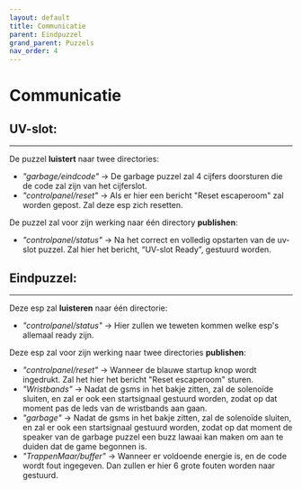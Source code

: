 ```yaml
---
layout: default
title: Communicatie
parent: Eindpuzzel
grand_parent: Puzzels
nav_order: 4
---
```



# Communicatie

## UV-slot:

---

De puzzel **luistert** naar twee directories:
* *"garbage/eindcode"* -> De garbage puzzel zal 4 cijfers doorsturen die de code zal zijn van het cijferslot.
* *"controlpanel/reset"* -> Als er hier een bericht "Reset escaperoom" zal worden gepost. Zal deze esp zich resetten.

De puzzel zal voor zijn werking naar één directory **publishen**:
* *"controlpanel/status"* -> Na het correct en volledig opstarten van de uv-slot puzzel. Zal hier het bericht, “UV-slot Ready”,  gestuurd worden.



## Eindpuzzel:

---

Deze esp zal **luisteren** naar één directorie:
* *"controlpanel/status"* -> Hier zullen we teweten kommen welke esp's allemaal ready zijn.

Deze esp zal voor zijn werking naar twee directories **publishen**:
* *"controlpanel/reset"* -> Wanneer de blauwe startup knop wordt ingedrukt. Zal het hier het bericht "Reset escaperoom" sturen.
* *"Wristbands"* -> Nadat de gsms in het bakje zitten, zal de solenoïde sluiten, en zal er ook een startsignaal gestuurd worden, zodat op dat moment pas de leds van de wristbands aan gaan.
* *"garbage"* -> Nadat de gsms in het bakje zitten, zal de solenoïde sluiten, en zal er ook een startsignaal gestuurd worden, zodat op dat moment de speaker van de garbage puzzel een buzz lawaai kan maken om aan te duiden dat de game begonnen is. 
* *"TrappenMaar/buffer"* -> Wanneer er voldoende energie is, en de code wordt fout ingegeven. Dan zullen er hier 6 grote fouten worden naar gestuurd.

